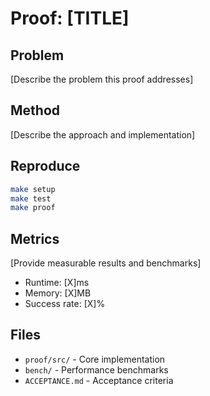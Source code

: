 # Proof: [TITLE]

## Problem

[Describe the problem this proof addresses]

## Method

[Describe the approach and implementation]

## Reproduce

```bash
make setup
make test
make proof
```

## Metrics

[Provide measurable results and benchmarks]

- Runtime: [X]ms
- Memory: [X]MB
- Success rate: [X]%

## Files

- `proof/src/` - Core implementation
- `bench/` - Performance benchmarks
- `ACCEPTANCE.md` - Acceptance criteria